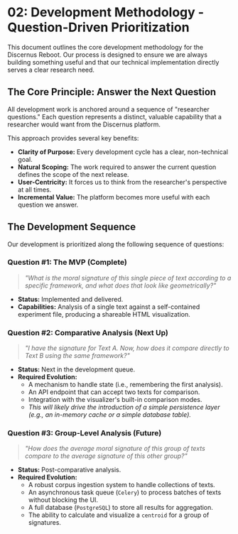 # 02: Development Methodology - Question-Driven Prioritization

This document outlines the core development methodology for the Discernus Reboot. Our process is designed to ensure we are always building something useful and that our technical implementation directly serves a clear research need.

## The Core Principle: Answer the Next Question

All development work is anchored around a sequence of "researcher questions." Each question represents a distinct, valuable capability that a researcher would want from the Discernus platform.

This approach provides several key benefits:
- **Clarity of Purpose:** Every development cycle has a clear, non-technical goal.
- **Natural Scoping:** The work required to answer the current question defines the scope of the next release.
- **User-Centricity:** It forces us to think from the researcher's perspective at all times.
- **Incremental Value:** The platform becomes more useful with each question we answer.

## The Development Sequence

Our development is prioritized along the following sequence of questions:

### Question #1: The MVP (Complete)
> *"What is the moral signature of this single piece of text according to a specific framework, and what does that look like geometrically?"*

- **Status:** Implemented and delivered.
- **Capabilities:** Analysis of a single text against a self-contained experiment file, producing a shareable HTML visualization.

### Question #2: Comparative Analysis (Next Up)
> *"I have the signature for Text A. Now, how does it compare directly to Text B using the same framework?"*

- **Status:** Next in the development queue.
- **Required Evolution:**
    - A mechanism to handle state (i.e., remembering the first analysis).
    - An API endpoint that can accept two texts for comparison.
    - Integration with the visualizer's built-in comparison modes.
    - *This will likely drive the introduction of a simple persistence layer (e.g., an in-memory cache or a simple database table).*

### Question #3: Group-Level Analysis (Future)
> *"How does the average moral signature of this group of texts compare to the average signature of this other group?"*

- **Status:** Post-comparative analysis.
- **Required Evolution:**
    - A robust corpus ingestion system to handle collections of texts.
    - An asynchronous task queue (`Celery`) to process batches of texts without blocking the UI.
    - A full database (`PostgreSQL`) to store all results for aggregation.
    - The ability to calculate and visualize a `centroid` for a group of signatures. 